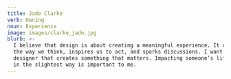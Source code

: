 ```yaml
---
title: Jade Clarke
verb: Owning
noun: Experience
image: images/clarke_jade.jpg
blurb: >-
  I believe that design is about creating a meaningful experience. It challenges
  the way we think, inspires us to act, and sparks discussions. I want to be a
  designer that creates something that matters. Impacting someone’s life, even
  in the slightest way is important to me.
---
```

